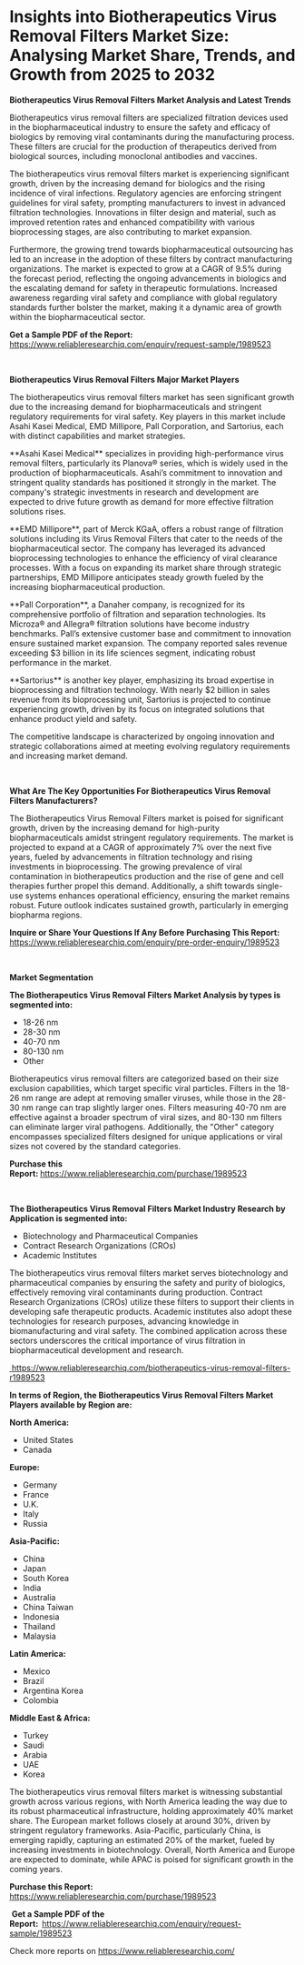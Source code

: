 <p><h1>Insights into Biotherapeutics Virus Removal Filters Market Size: Analysing Market Share, Trends, and Growth from 2025 to 2032</h1></p><p><strong>Biotherapeutics Virus Removal Filters Market Analysis and Latest Trends</strong></p>
<p><p>Biotherapeutics virus removal filters are specialized filtration devices used in the biopharmaceutical industry to ensure the safety and efficacy of biologics by removing viral contaminants during the manufacturing process. These filters are crucial for the production of therapeutics derived from biological sources, including monoclonal antibodies and vaccines.</p><p>The biotherapeutics virus removal filters market is experiencing significant growth, driven by the increasing demand for biologics and the rising incidence of viral infections. Regulatory agencies are enforcing stringent guidelines for viral safety, prompting manufacturers to invest in advanced filtration technologies. Innovations in filter design and material, such as improved retention rates and enhanced compatibility with various bioprocessing stages, are also contributing to market expansion.</p><p>Furthermore, the growing trend towards biopharmaceutical outsourcing has led to an increase in the adoption of these filters by contract manufacturing organizations. The market is expected to grow at a CAGR of 9.5% during the forecast period, reflecting the ongoing advancements in biologics and the escalating demand for safety in therapeutic formulations. Increased awareness regarding viral safety and compliance with global regulatory standards further bolster the market, making it a dynamic area of growth within the biopharmaceutical sector.</p></p>
<p><strong>Get a Sample PDF of the Report:&nbsp;</strong> <a href="https://www.reliableresearchiq.com/enquiry/request-sample/1989523?utm_campaign=2265&utm_medium=2&utm_source=Github&utm_content=ia&utm_term=05032025&utm_id=biotherapeutics-virus-removal-filters">https://www.reliableresearchiq.com/enquiry/request-sample/1989523</a></p>
<p>&nbsp;</p>
<p><strong>Biotherapeutics Virus Removal Filters Major Market Players</strong></p>
<p><p>The biotherapeutics virus removal filters market has seen significant growth due to the increasing demand for biopharmaceuticals and stringent regulatory requirements for viral safety. Key players in this market include Asahi Kasei Medical, EMD Millipore, Pall Corporation, and Sartorius, each with distinct capabilities and market strategies.</p><p>**Asahi Kasei Medical** specializes in providing high-performance virus removal filters, particularly its Planova® series, which is widely used in the production of biopharmaceuticals. Asahi’s commitment to innovation and stringent quality standards has positioned it strongly in the market. The company's strategic investments in research and development are expected to drive future growth as demand for more effective filtration solutions rises.</p><p>**EMD Millipore**, part of Merck KGaA, offers a robust range of filtration solutions including its Virus Removal Filters that cater to the needs of the biopharmaceutical sector. The company has leveraged its advanced bioprocessing technologies to enhance the efficiency of viral clearance processes. With a focus on expanding its market share through strategic partnerships, EMD Millipore anticipates steady growth fueled by the increasing biopharmaceutical production.</p><p>**Pall Corporation**, a Danaher company, is recognized for its comprehensive portfolio of filtration and separation technologies. Its Microza® and Allegra® filtration solutions have become industry benchmarks. Pall’s extensive customer base and commitment to innovation ensure sustained market expansion. The company reported sales revenue exceeding $3 billion in its life sciences segment, indicating robust performance in the market.</p><p>**Sartorius** is another key player, emphasizing its broad expertise in bioprocessing and filtration technology. With nearly $2 billion in sales revenue from its bioprocessing unit, Sartorius is projected to continue experiencing growth, driven by its focus on integrated solutions that enhance product yield and safety.</p><p>The competitive landscape is characterized by ongoing innovation and strategic collaborations aimed at meeting evolving regulatory requirements and increasing market demand.</p></p>
<p>&nbsp;</p>
<p><strong>What Are The Key Opportunities For Biotherapeutics Virus Removal Filters Manufacturers?</strong></p>
<p><p>The Biotherapeutics Virus Removal Filters market is poised for significant growth, driven by the increasing demand for high-purity biopharmaceuticals amidst stringent regulatory requirements. The market is projected to expand at a CAGR of approximately 7% over the next five years, fueled by advancements in filtration technology and rising investments in bioprocessing. The growing prevalence of viral contamination in biotherapeutics production and the rise of gene and cell therapies further propel this demand. Additionally, a shift towards single-use systems enhances operational efficiency, ensuring the market remains robust. Future outlook indicates sustained growth, particularly in emerging biopharma regions.</p></p>
<p><strong>Inquire or Share Your Questions If Any Before Purchasing This Report:</strong> <a href="https://www.reliableresearchiq.com/enquiry/pre-order-enquiry/1989523?utm_campaign=2265&utm_medium=2&utm_source=Github&utm_content=ia&utm_term=05032025&utm_id=biotherapeutics-virus-removal-filters">https://www.reliableresearchiq.com/enquiry/pre-order-enquiry/1989523</a></p>
<p>&nbsp;</p>
<p><strong>Market Segmentation</strong></p>
<p><strong>The Biotherapeutics Virus Removal Filters Market Analysis by types is segmented into:</strong></p>
<p><ul><li>18-26 nm</li><li>28-30 nm</li><li>40-70 nm</li><li>80-130 nm</li><li>Other</li></ul></p>
<p><p>Biotherapeutics virus removal filters are categorized based on their size exclusion capabilities, which target specific viral particles. Filters in the 18-26 nm range are adept at removing smaller viruses, while those in the 28-30 nm range can trap slightly larger ones. Filters measuring 40-70 nm are effective against a broader spectrum of viral sizes, and 80-130 nm filters can eliminate larger viral pathogens. Additionally, the "Other" category encompasses specialized filters designed for unique applications or viral sizes not covered by the standard categories.</p></p>
<p><strong>Purchase this Report:&nbsp;</strong><a href="https://www.reliableresearchiq.com/purchase/1989523?utm_campaign=2265&utm_medium=2&utm_source=Github&utm_content=ia&utm_term=05032025&utm_id=biotherapeutics-virus-removal-filters">https://www.reliableresearchiq.com/purchase/1989523</a></p>
<p>&nbsp;</p>
<p><strong>The Biotherapeutics Virus Removal Filters Market Industry Research by Application is segmented into:</strong></p>
<p><ul><li>Biotechnology and Pharmaceutical Companies</li><li>Contract Research Organizations (CROs)</li><li>Academic Institutes</li></ul></p>
<p><p>The biotherapeutics virus removal filters market serves biotechnology and pharmaceutical companies by ensuring the safety and purity of biologics, effectively removing viral contaminants during production. Contract Research Organizations (CROs) utilize these filters to support their clients in developing safe therapeutic products. Academic institutes also adopt these technologies for research purposes, advancing knowledge in biomanufacturing and viral safety. The combined application across these sectors underscores the critical importance of virus filtration in biopharmaceutical development and research.</p></p>
<p><a href="https://www.reliableresearchiq.com/biotherapeutics-virus-removal-filters-r1989523?utm_campaign=2265&utm_medium=2&utm_source=Github&utm_content=ia&utm_term=05032025&utm_id=biotherapeutics-virus-removal-filters">&nbsp;https://www.reliableresearchiq.com/biotherapeutics-virus-removal-filters-r1989523</a></p>
<p><strong>In terms of Region, the Biotherapeutics Virus Removal Filters Market Players available by Region are:</strong></p>
<p>
    <p> <strong> North America: </strong>
        <ul>
            <li>United States</li>
            <li>Canada</li>
        </ul>
        </p> 
    <p> <strong> Europe: </strong>
        <ul>
            <li>Germany</li>
            <li>France</li>
            <li>U.K.</li>
            <li>Italy</li>
            <li>Russia</li>
        </ul>
        </p> 
    <p> <strong> Asia-Pacific: </strong>
        <ul>
            <li>China</li>
            <li>Japan</li>
            <li>South Korea</li>
            <li>India</li>
            <li>Australia</li>
            <li>China Taiwan</li>
            <li>Indonesia</li>
            <li>Thailand</li>
            <li>Malaysia</li>
        </ul>
        </p> 
    <p> <strong> Latin America: </strong>
        <ul>
            <li>Mexico</li>
            <li>Brazil</li>
            <li>Argentina Korea</li>
            <li>Colombia</li>
        </ul>
        </p> 
    <p> <strong> Middle East & Africa: </strong>
        <ul>
            <li>Turkey</li>
            <li>Saudi</li>
            <li>Arabia</li>
            <li>UAE</li>
            <li>Korea</li>
        </ul>
    </p>
    </p>
<p><p>The biotherapeutics virus removal filters market is witnessing substantial growth across various regions, with North America leading the way due to its robust pharmaceutical infrastructure, holding approximately 40% market share. The European market follows closely at around 30%, driven by stringent regulatory frameworks. Asia-Pacific, particularly China, is emerging rapidly, capturing an estimated 20% of the market, fueled by increasing investments in biotechnology. Overall, North America and Europe are expected to dominate, while APAC is poised for significant growth in the coming years.</p></p>
<p><strong>Purchase this Report: </strong><a href="https://www.reliableresearchiq.com/purchase/1989523?utm_campaign=2265&utm_medium=2&utm_source=Github&utm_content=ia&utm_term=05032025&utm_id=biotherapeutics-virus-removal-filters">https://www.reliableresearchiq.com/purchase/1989523</a></p>
<p>&nbsp;<strong>Get a Sample PDF of the Report:&nbsp;&nbsp;</strong><a href="https://www.reliableresearchiq.com/enquiry/request-sample/1989523?utm_campaign=2265&utm_medium=2&utm_source=Github&utm_content=ia&utm_term=05032025&utm_id=biotherapeutics-virus-removal-filters">https://www.reliableresearchiq.com/enquiry/request-sample/1989523</a></p>
<p><strong></strong></p>
<p>Check more reports on <a href="https://www.reliableresearchiq.com/?utm_campaign=2265&utm_medium=2&utm_source=Github&utm_content=ia&utm_term=05032025&utm_id=biotherapeutics-virus-removal-filters">https://www.reliableresearchiq.com/</a></p>